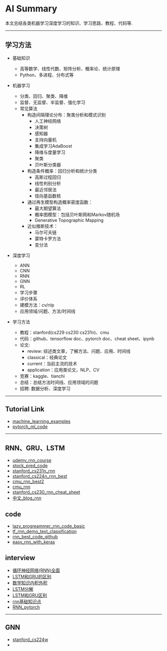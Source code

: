 # AI Summary

本文总结各类机器学习深度学习的知识、学习思路、教程、代码等.

--- 

## 学习方法

- 基础知识  
    - 高等数学、线性代数、矩阵分析、概率论、统计原理  
    - Python、多进程、分布式等

- 机器学习 
    - 分类、回归、聚类、降维  
    - 监督、无监督、半监督、强化学习
    - 常见算法
      - 构造间隔理论分布：聚类分析和模式识别
          - 人工神经网络
          - 决策树
          - 感知器
          - 支持向量机
          - 集成学习AdaBoost
          - 降维与度量学习
          - 聚类
          - 贝叶斯分类器
      - 构造条件概率：回归分析和统计分类
          - 高斯过程回归
          - 线性判别分析
          - 最近邻居法
          - 径向基函数核
      - 通过再生模型构造概率密度函数：
          - 最大期望算法
          - 概率图模型：包括贝叶斯网和Markov随机场
          - Generative Topographic Mapping 
      - 近似推断技术：
          - 马尔可夫链
          - 蒙特卡罗方法
          - 变分法
- 深度学习
    - ANN
    - CNN
    - RNN
    - GNN
    - RL
    - 学习步骤  
    - 评价体系
    - 建模方法：cv/nlp  
    - 应用领域/问题、方法/时间线
  
- 学习方法
  - 教程：stanford(cs229 cs230 cs231n)、cmu 
  - 代码：github、tensorflow doc、pytorch doc、cheat sheet、ipynb
  - 论文: 
      - review: 综述类文章，了解方法、问题、应用、时间线
      - classical：经典论文
      - current：当前主流的技术
      - application：应用类论文，NLP、CV
  - 竞赛：kaggle、tianchi
  - 总结：总结方法时间线、应用领域的问题  
  - 招聘: 数据分析、深度学习

--- 

## Tutorial Link 

- [machine_learning_examples](https://github.com/lazyprogrammer/machine_learning_examples)  
- [pytorch_ml_code](https://github.com/udacity/deep-learning-v2-pytorch)  

---

## RNN、GRU、LSTM

- [udemy_rnn_course](https://www.udemy.com/course/deep-learning-recurrent-neural-networks-in-python/)  
- [stock_pred_code](https://lazyprogrammer.me/stock-prediction/)  
- [stanford_cs231n_rnn](http://cs231n.stanford.edu/slides/2017/cs231n_2017_lecture10.pdf)  
- [stanford_cs224n_rnn_best](https://web.stanford.edu/class/cs224n/slides/cs224n-2020-lecture07-fancy-rnn.pdf)  
- [cmu_rnn_best2](http://www.cs.cmu.edu/~bhiksha/courses/deeplearning/Spring.2018/www/recitations/rec5.rnn.pdf)    
- [cmu_rnn](http://www.cs.cmu.edu/~mgormley/courses/10601-s18/slides/lecture17-rnn.pdf)    
- [stanford_cs230_rnn_cheat_sheet](https://stanford.edu/~shervine/teaching/cs-230/cheatsheet-recurrent-neural-networks)
- [中文_blog_rnn](https://medium.com/analytics-vidhya/rnn-vs-gru-vs-lstm-863b0b7b1573)

## code   
- [lazy_progreammer_rnn_code_basic](https://lazyprogrammer.me/stock-prediction/)   
- [tf_rnn_demo_text_classification](https://www.tensorflow.org/tutorials/text/text_classification_rnn)  
- [rnn_best_code_github](https://github.com/omerbsezer/LSTM_RNN_Tutorials_with_Demo)  
- [easy_rnn_with_keras](https://github.com/buomsoo-kim/Easy-deep-learning-with-Keras)

## interview

- [循环神经网络(RNN)全面](https://blog.csdn.net/Heitao5200/article/details/104980045)
- [LSTM和GRU的区别](https://blog.csdn.net/vivian_ll/article/details/88780661)    
- [数学知识内积外积](https://zhuanlan.zhihu.com/p/91342476)  
- [LSTM分解](https://chenzk1.github.io/2020/10/25/%E3%80%90%E6%9C%BA%E5%99%A8%E5%AD%A6%E4%B9%A0%E9%9D%A2%E8%AF%95%E9%A2%98%E3%80%91%E2%80%94%E2%80%94RNN+LSTM/)
- [LSTM和GRU区别](https://www.nowcoder.com/ta/review-ml/review?page=182)
- [rnn基础知识点](https://www.cnblogs.com/wuliytTaotao/p/9512963.html)
- [RNN_pytorch](https://pytorch-tutorial.readthedocs.io/en/latest/tutorial/chapter02_basics/2_5_recurrent-neural-network/)

--- 

## GNN 

- [stanford_cs224w](http://web.stanford.edu/class/cs224w/)  
- 